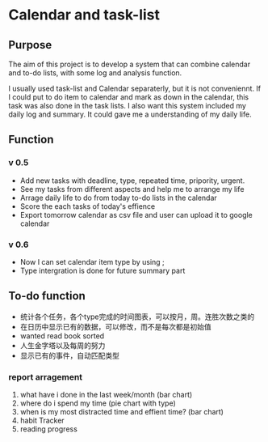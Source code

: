 # Calendar and task-list
## Purpose
The aim of this project is to develop a system that can combine calendar and to-do lists, with some log and analysis function.

I usually used task-list and Calendar separaterly, but it is not conveniennt. If I could put to do item to calendar and mark as down in the calendar, this task was also done in the task lists. I also want this system included my daily log and summary. It could gave me a understanding of my daily life. 

## Function
### v 0.5
- Add new tasks with deadline, type, repeated time, pripority, urgent.
- See my tasks from different aspects and help me to arrange my life
- Arrage daily life to do from today to-do lists in the calendar
- Score the each tasks of today's effience
- Export tomorrow calendar as csv file and user can upload it to google calendar

### v 0.6 
 - Now I can set calendar item type by using ;
 - Type intergration is done for future summary part


## To-do function

- 统计各个任务，各个type完成的时间图表，可以按月，周。连胜次数之类的
- 在日历中显示已有的数据，可以修改，而不是每次都是初始值
- wanted read book sorted
- 人生金字塔以及每周的努力
- 显示已有的事件，自动匹配类型

### report arragement
1. what have i done in the last week/month (bar chart)
2. where do i spend my time (pie chart with type)
3. when is my most distracted time and effient time? (bar chart)
4. habit Tracker 
5. reading progress